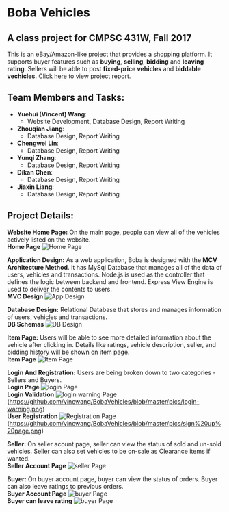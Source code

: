 # Boba Vehicles
## A class project for CMPSC 431W, Fall 2017
  This is an eBay/Amazon-like project that provides a shopping platform. It supports buyer features such as **buying**, **selling**, **bidding** and **leaving rating**. Sellers will be able to post **fixed-price vehicles** and **biddable vechicles**.
  Click [here](https://drive.google.com/file/d/0B5wIrUFGxCPrM19sbi03c041MFE/view?usp=sharing) to view project report.
## Team Members and Tasks: 
- **Yuehui (Vincent) Wang**:
  * Website Development, Database Design, Report Writing
- **Zhouqian Jiang**:
  * Database Design, Report Writing
- **Chengwei Lin**:
  * Database Design, Report Writing
- **Yunqi Zhang**:
  * Database Design, Report Writing
- **Dikan Chen**:
  * Database Design, Report Writing
- **Jiaxin Liang**:
  * Database Design, Report Writing
  
## Project Details: 
**Website Home Page:** On the main page, people can view all of the vehicles actively listed on the website.
<br>__Home Page__
![Home Page](./pics/home_page.png)

**Application Design:** As a web application, Boba is designed with the **MCV Architecture Method**. It has MySql Database that manages all of the data of users, vehicles and transactions. Node.js is used as the controller that defines the logic between backend and frontend. Express View Engine is used to deliver the contents to users.
<br>__MVC Design__
![App Design](./pics/Application_Design.png)

**Database Design:** Relational Database that stores and manages information of users, vehicles and transactions.
<br>__DB Schemas__
![DB Design](./pics/database_schema.png)

**Item Page:** Users will be able to see more detailed information about the vehicle after clicking in. Details like ratings, vehicle description, seller, and bidding history will be shown on item page.
<br>__Item Page__
![Item Page](./pics/item_page.png)

**Login And Registration:** Users are being broken down to two categories - Sellers and Buyers.
<br>__Login Page__
![login Page](./pics/login.png)
<br>__Login Validation__
![login warning Page](./pics/login_warning.png)
(https://github.com/vincwang/BobaVehicles/blob/master/pics/login-warning.png)
<br>__User Registration__
![Registration Page](./pics/sign_up_page.png)
(https://github.com/vincwang/BobaVehicles/blob/master/pics/sign%20up%20page.png)

**Seller:** On seller acount page, seller can view the status of sold and un-sold vehicles. Seller can also set vehicles to be on-sale as Clearance items if wanted.
<br>__Seller Account Page__
![seller Page](./pics/profile_page.png)

**Buyer:** On buyer account page, buyer can view the status of orders. Buyer can also leave ratings to previous orders.
<br>__Buyer Account Page__
![buyer Page](./pics/buyer_order_history.png)
<br>__Buyer can leave rating__
![buyer Page](./pics/rating.png)
